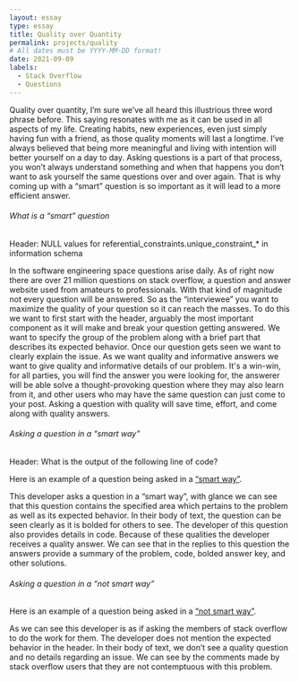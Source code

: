 ```yaml
---
layout: essay
type: essay
title: Quality over Quantity
permalink: projects/quality
# All dates must be YYYY-MM-DD format!
date: 2021-09-09
labels:
  - Stack Overflow
  - Questions
---
```


Quality over quantity, I’m sure we’ve all heard this illustrious three word phrase before. This saying resonates with me as it can be used in all aspects of my life. Creating habits, new experiences, even just simply having fun with a friend, as those quality moments will last a longtime. I’ve always believed that being more meaningful and living with intention will better yourself on a day to day. Asking questions is a part of that process, you won’t always understand something and when that happens you don’t want to ask yourself the same questions over and over again. That is why coming up with a “smart” question is so important as it will lead to a more efficient answer. 

###### What is a “smart” question

Header: NULL values for referential_constraints.unique_constraint_* in information schema

In the software engineering space questions arise daily. As of right now there are over 21 million questions on stack overflow, a question and answer website used from amateurs to professionals. With that kind of magnitude not every question will be answered. So as the “interviewee” you want to maximize the quality of your question so it can reach the masses. To do this we want to first start with the header, arguably the most important component as it will make and break your question getting answered. We want to specify the group of the problem along with a brief part that describes its expected behavior. Once our question gets seen we want to clearly explain the issue. As we want quality and informative answers we want to give quality and informative details of our problem. It's a win-win, for all parties, you will find the answer you were looking for, the answerer will be able solve a thought-provoking question where they may also learn from it, and other users who may have the same question can just come to your post. Asking a question with quality will save time, effort, and come along with quality answers.   

###### Asking a question in a “smart way”
Header: What is the output of the following line of code?

Here is an example of a question being asked in a [“smart way”](https://stackoverflow.com/questions/61249732/null-values-for-referential-constraints-unique-constraint-columns-in-informati).


This developer asks a question in a “smart way”, with glance we can see that this question contains the specified area which pertains to the problem as well as its expected behavior. In their body of text, the question can be seen clearly as it is bolded for others to see. The developer of this question also provides details in code. Because of these qualities the developer receives a quality answer. We can see that in the replies to this question the answers provide a summary of the problem, code, bolded answer key, and other solutions.    


###### Asking a question in a “not smart way”        

Here is an example of a question being asked in a [“not smart way”](https://stackoverflow.com/questions/46439153/what-is-the-output-of-the-following-line-of-code).

As we can see this developer is as if asking the members of stack overflow to do the work for them. The developer does not mention the expected behavior in the header. In their body of text, we don’t see a quality question and no details regarding an issue. We can see by the comments made by stack overflow users that they are not contemptuous with this problem.  

